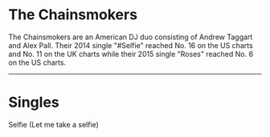 # The Chainsmokers

The Chainsmokers are an American DJ duo consisting of Andrew Taggart and Alex Pall. Their 2014 single "#Selfie" reached No. 16 on the US charts and No. 11 on the UK charts while their 2015 single "Roses" reached No. 6 on the US charts.

--------

# Singles
Selfie (Let me take a selfie)


